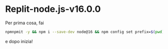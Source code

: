 # Replit-node.js-v16.0.0

Per prima cosa, fai 
```sh
npmnpmit -y && npm i --save-dev node@16 && npm config set prefix=$(pwd)/node_modules/node && export PATH=$(pwd)/node_modules/node/bin:$PATH
```
e dopo inizia!
